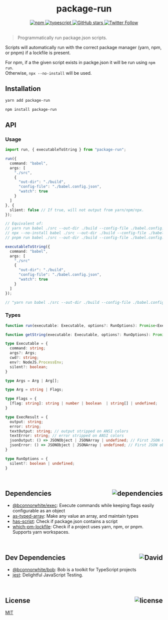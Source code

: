 <div align="center">
  <h1>package-run</h1>
  <a href="https://npmjs.com/package/package-run">
    <img alt="npm" src="https://img.shields.io/npm/v/package-run.svg">
  </a>
  <a href="https://github.com/bconnorwhite/package-run">
    <img alt="typescript" src="https://img.shields.io/badge/TypeScript-%F0%9F%91%8D-blue.svg">
  </a>
  <a href="https://github.com/bconnorwhite/package-run">
    <img alt="GitHub stars" src="https://img.shields.io/github/stars/bconnorwhite/package-run?label=Stars%20Appreciated%21&style=social">
  </a>
  <a href="https://twitter.com/bconnorwhite">
    <img alt="Twitter Follow" src="https://img.shields.io/twitter/follow/bconnorwhite.svg?label=%40bconnorwhite&style=social">
  </a>
</div>

<br />

> Programmatically run package.json scripts.

Scripts will automatically run with the correct package manager (yarn, npm, or pnpm) if a lockfile is present.

For npm, if a the given script exists in packge.json it will be run using `npm run`.  
Otherwise, `npx --no-install` will be used.

## Installation

```bash
yarn add package-run
```

```bash
npm install package-run
```

## API

### Usage

```ts
import run, { executableToString } from "package-run";

run({
  command: "babel",
  args: [
    "./src",
    {
      "out-dir": "./build",
      "config-file": "./babel.config.json",
      "watch": true
    }
  ]
}, {
  slient: false // If true, will not output from yarn/npm/npx.
});

// Equivalent of:
// yarn run babel ./src --out-dir ./build --config-file ./babel.config.json --watch
// npx --no-install babel ./src --out-dir ./build --config-file ./babel.config.json --watch
// pnpm run babel ./src --out-dir ./build --config-file ./babel.config.json --watch

executableToString({
  command: "babel",
  args: [
    "./src"
    {
      "out-dir": "./build",
      "config-file": "./babel.config.json",
      "watch": true
    }
  ]
});

// "yarn run babel ./src --out-dir ./build --config-file ./babel.config.json --watch"
```

### Types

```ts
function run(executable: Executable, options?: RunOptions): Promise<ExecResult>;

function getString(executable: Executable, options?: RunOptions): Promise<string>;

type Executable = {
  command: string;
  args?: Args;
  cwd?: string;
  env?: NodeJS.ProcessEnv;
  silent?: boolean;
}

type Args = Arg | Arg[];

type Arg = string | Flags;

type Flags = {
  [flag: string]: string | number | boolean  | string[] | undefined;
}

type ExecResult = {
  output: string;
  error: string;
  textOutput: string; // output stripped on ANSI colors
  textError: string; // error stripped on ANSI colors
  jsonOutput: () => JSONObject | JSONArray | undefined; // First JSON object or array in output
  jsonError: () => JSONObject | JSONArray | undefined; // First JSON object or array in error
}

type RunOptions = {
  silent?: boolean | undefined;
}
```

<br />

<h2>Dependencies<img align="right" alt="dependencies" src="https://img.shields.io/david/bconnorwhite/package-run.svg"></h2>

- [@bconnorwhite/exec](https://www.npmjs.com/package/@bconnorwhite/exec): Execute commands while keeping flags easily configurable as an object
- [as-typed-array](https://www.npmjs.com/package/as-typed-array): Make any value an array, and maintain types
- [has-script](https://www.npmjs.com/package/has-script): Check if package.json contains a script
- [which-pm-lockfile](https://www.npmjs.com/package/which-pm-lockfile): Check if a project uses yarn, npm, or pnpm. Supports yarn workspaces.

<br />

<h2>Dev Dependencies<img align="right" alt="David" src="https://img.shields.io/david/dev/bconnorwhite/package-run.svg"></h2>

- [@bconnorwhite/bob](https://www.npmjs.com/package/@bconnorwhite/bob): Bob is a toolkit for TypeScript projects
- [jest](https://www.npmjs.com/package/jest): Delightful JavaScript Testing.

<br />

<h2>License <img align="right" alt="license" src="https://img.shields.io/npm/l/package-run.svg"></h2>

[MIT](https://opensource.org/licenses/MIT)
